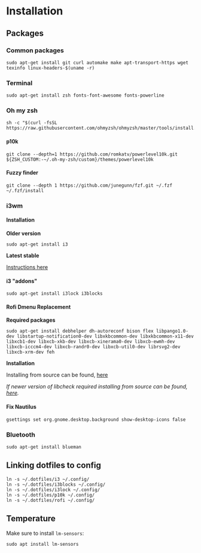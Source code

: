 # Installation

## Packages

### Common packages

```shell
sudo apt-get install git curl automake make apt-transport-https wget texinfo linux-headers-$(uname -r)
```

### Terminal

```shell
sudo apt-get install zsh fonts-font-awesome fonts-powerline
```

### Oh my zsh

```shell
sh -c "$(curl -fsSL https://raw.githubusercontent.com/ohmyzsh/ohmyzsh/master/tools/install.sh)"
```

#### p10k

```shell
git clone --depth=1 https://github.com/romkatv/powerlevel10k.git ${ZSH_CUSTOM:-~/.oh-my-zsh/custom}/themes/powerlevel10k
```

#### Fuzzy finder

```shell
git clone --depth 1 https://github.com/junegunn/fzf.git ~/.fzf
~/.fzf/install
```


### i3wm

#### Installation

**Older version**

```shell
sudo apt-get install i3
```

**Latest stable**

[Instructions here](https://i3wm.org/docs/repositories.html)

#### i3 "addons"

```shell
sudo apt-get install i3lock i3blocks
```


#### Rofi Dmenu Replacement

**Required packages**
```shell
sudo apt-get install debhelper dh-autoreconf bison flex libpango1.0-dev libstartup-notification0-dev libxkbcommon-dev libxkbcommon-x11-dev libxcb1-dev libxcb-xkb-dev libxcb-xinerama0-dev libxcb-ewmh-dev libxcb-icccm4-dev libxcb-randr0-dev libxcb-util0-dev librsvg2-dev libxcb-xrm-dev feh
```

**Installation**

Installing from source can be found, [here](https://github.com/davatorium/rofi/blob/next/INSTALL.md)

*If newer version of libcheck required installing from source can be found, [here](https://github.com/libcheck/check).*


####  Fix Nautilus

```shell
gsettings set org.gnome.desktop.background show-desktop-icons false
```

### Bluetooth
```shell
sudo apt-get install blueman
```

## Linking dotfiles to config

```shell
ln -s ~/.dotfiles/i3 ~/.config/
ln -s ~/.dotfiles/i3blocks ~/.config/
ln -s ~/.dotfiles/i3lock ~/.config/
ln -s ~/.dotfiles/p10k ~/.config/
ln -s ~/.dotfiles/rofi ~/.config/
```

## Temperature

Make sure to install `lm-sensors`:

```shell
sudo apt install lm-sensors
```